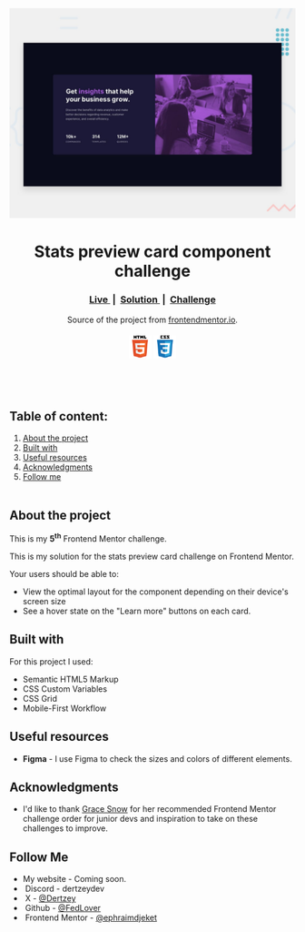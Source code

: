 ![Challenge Design](https://github.com/ephraimdjeket/Stats-preview-card/blob/main/images/desktop-preview.jpg)

<div align="center">
 <h1>Stats preview card component challenge</h1>
 <h3>
    <!-- Netlify Live -->
    <a href="https://dulcet-syrniki-63f77f.netlify.app/">
      Live
    </a>
    <span>&nbsp;|&nbsp;</span>
    <!-- Frontend Mentor Live solution -->
    <a href="https://github.com/ephraimdjeket/Stats-preview-card" title="Check My Solution on Frontend Mentor">
      Solution
    </a>
    <span>&nbsp;|&nbsp;</span>
    <!-- Frontend Mentor Challenge Link -->
    <a href="https://www.frontendmentor.io/solutions/responsive-stats-preview-card-U6e0IfGHcR" title="Original Frontend Mentor Challenge Link">
      Challenge
    </a>
  </h3>
  <div>
     Source of the project from <a href="https://www.frontendmentor.io/" target="_blank">frontendmentor.io</a>.
  </div>
  <h5>
    <p>
      <img src="https://raw.githubusercontent.com/devicons/devicon/master/icons/html5/html5-original-wordmark.svg" alt="html5" width="40" height="40" title="HTML5"/>
      <img src="https://raw.githubusercontent.com/devicons/devicon/master/icons/css3/css3-original-wordmark.svg" alt="css3" width="40" height="40" title="CSS3"/>
    </p>
  </h5>
</div>

<br>
<br>

## Table of content:

1. [About the project](#about-the-project)
1. [Built with](#built-with)
1. [Useful resources](#useful-resources)
1. [Acknowledgments](#acknowledgments)
1. [Follow me](#follow-me)
   <br>
   <br>

## About the project

This is my <strong>5<sup>th</sup></strong> Frontend Mentor challenge.

This is my solution for the stats preview card challenge on Frontend Mentor.

Your users should be able to:

- View the optimal layout for the component depending on their device's screen size
- See a hover state on the "Learn more" buttons on each card.

## Built with

For this project I used:

- Semantic HTML5 Markup
- CSS Custom Variables
- CSS Grid
- Mobile-First Workflow

## Useful resources

- **Figma** - I use Figma to check the sizes and colors of different elements.

## Acknowledgments

- I'd like to thank [Grace Snow](https://fedmentor.dev/posts/newbie-fm-challenge-order/) for her recommended Frontend Mentor challenge order for junior devs and inspiration to take on these challenges to improve.

## Follow Me

- My website - Coming soon.
- &nbsp;Discord - dertzeydev
- &nbsp;X - [@Dertzey](https://x.com/Dertzey_)
- &nbsp;Github - [@FedLover](https://github.com/ephraimdjeket)
- &nbsp;Frontend Mentor - [@ephraimdjeket](https://www.frontendmentor.io/profile/ephraimdjeket)
